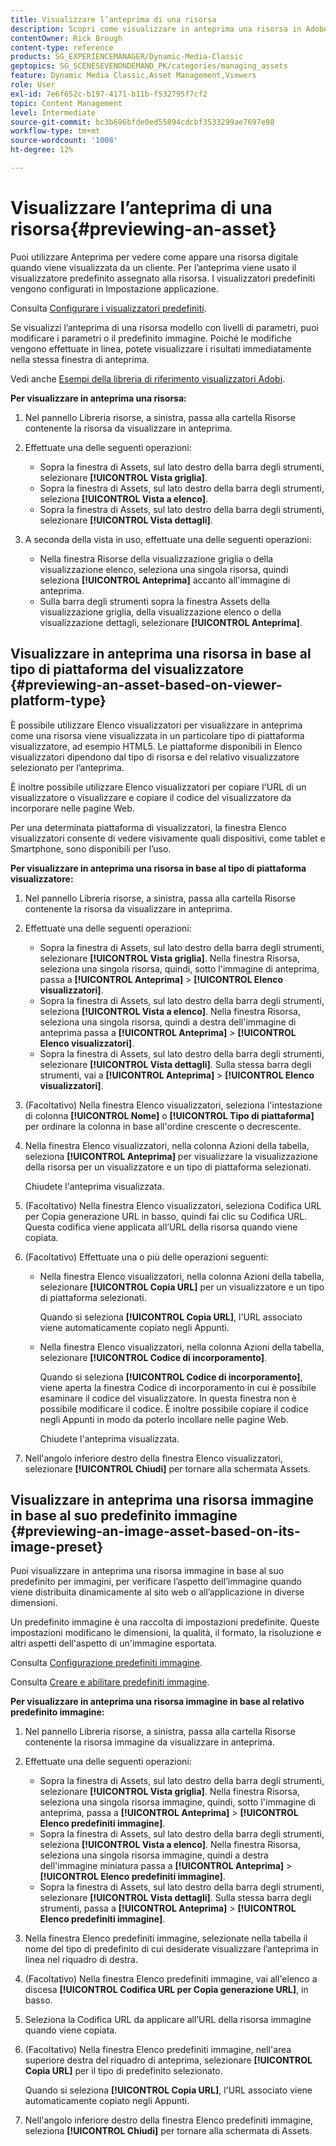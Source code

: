 ```yaml
---
title: Visualizzare l’anteprima di una risorsa
description: Scopri come visualizzare in anteprima una risorsa in Adobe Dynamic Media Classic.
contentOwner: Rick Brough
content-type: reference
products: SG_EXPERIENCEMANAGER/Dynamic-Media-Classic
geptopics: SG_SCENESEVENONDEMAND_PK/categories/managing_assets
feature: Dynamic Media Classic,Asset Management,Viewers
role: User
exl-id: 7e6f652c-b197-4171-b11b-f532795f7cf2
topic: Content Management
level: Intermediate
source-git-commit: bc3b696bfde0ed55894cdcbf3533299ae7697e98
workflow-type: tm+mt
source-wordcount: '1008'
ht-degree: 12%

---
```


# Visualizzare l’anteprima di una risorsa{#previewing-an-asset}

Puoi utilizzare Anteprima per vedere come appare una risorsa digitale quando viene visualizzata da un cliente. Per l’anteprima viene usato il visualizzatore predefinito assegnato alla risorsa. I visualizzatori predefiniti vengono configurati in Impostazione applicazione.

Consulta [Configurare i visualizzatori predefiniti](application-setup.md#configuring_default_viewers).

Se visualizzi l’anteprima di una risorsa modello con livelli di parametri, puoi modificare i parametri o il predefinito immagine. Poiché le modifiche vengono effettuate in linea, potete visualizzare i risultati immediatamente nella stessa finestra di anteprima.

Vedi anche [Esempi della libreria di riferimento visualizzatori Adobi](https://landing.adobe.com/en/na/dynamic-media/ctir-2755/live-demos.html).

**Per visualizzare in anteprima una risorsa:**

1. Nel pannello Libreria risorse, a sinistra, passa alla cartella Risorse contenente la risorsa da visualizzare in anteprima.
1. Effettuate una delle seguenti operazioni:

   * Sopra la finestra di Assets, sul lato destro della barra degli strumenti, selezionare **[!UICONTROL Vista griglia]**.
   * Sopra la finestra di Assets, sul lato destro della barra degli strumenti, seleziona **[!UICONTROL Vista a elenco]**.
   * Sopra la finestra di Assets, sul lato destro della barra degli strumenti, selezionare **[!UICONTROL Vista dettagli]**.

1. A seconda della vista in uso, effettuate una delle seguenti operazioni:

   * Nella finestra Risorse della visualizzazione griglia o della visualizzazione elenco, seleziona una singola risorsa, quindi seleziona **[!UICONTROL Anteprima]** accanto all&#39;immagine di anteprima.
   * Sulla barra degli strumenti sopra la finestra Assets della visualizzazione griglia, della visualizzazione elenco o della visualizzazione dettagli, selezionare **[!UICONTROL Anteprima]**.

## Visualizzare in anteprima una risorsa in base al tipo di piattaforma del visualizzatore {#previewing-an-asset-based-on-viewer-platform-type}

È possibile utilizzare Elenco visualizzatori per visualizzare in anteprima come una risorsa viene visualizzata in un particolare tipo di piattaforma visualizzatore, ad esempio HTML5. Le piattaforme disponibili in Elenco visualizzatori dipendono dal tipo di risorsa e del relativo visualizzatore selezionato per l’anteprima.

È inoltre possibile utilizzare Elenco visualizzatori per copiare l&#39;URL di un visualizzatore o visualizzare e copiare il codice del visualizzatore da incorporare nelle pagine Web.

Per una determinata piattaforma di visualizzatori, la finestra Elenco visualizzatori consente di vedere visivamente quali dispositivi, come tablet e Smartphone, sono disponibili per l’uso.

**Per visualizzare in anteprima una risorsa in base al tipo di piattaforma visualizzatore:**

1. Nel pannello Libreria risorse, a sinistra, passa alla cartella Risorse contenente la risorsa da visualizzare in anteprima.
1. Effettuate una delle seguenti operazioni:

   * Sopra la finestra di Assets, sul lato destro della barra degli strumenti, selezionare **[!UICONTROL Vista griglia]**. Nella finestra Risorsa, seleziona una singola risorsa, quindi, sotto l&#39;immagine di anteprima, passa a **[!UICONTROL Anteprima]** > **[!UICONTROL Elenco visualizzatori]**.
   * Sopra la finestra di Assets, sul lato destro della barra degli strumenti, seleziona **[!UICONTROL Vista a elenco]**. Nella finestra Risorsa, seleziona una singola risorsa, quindi a destra dell&#39;immagine di anteprima passa a **[!UICONTROL Anteprima]** > **[!UICONTROL Elenco visualizzatori]**.
   * Sopra la finestra di Assets, sul lato destro della barra degli strumenti, selezionare **[!UICONTROL Vista dettagli]**. Sulla stessa barra degli strumenti, vai a **[!UICONTROL Anteprima]** > **[!UICONTROL Elenco visualizzatori]**.

1. (Facoltativo) Nella finestra Elenco visualizzatori, seleziona l&#39;intestazione di colonna **[!UICONTROL Nome]** o **[!UICONTROL Tipo di piattaforma]** per ordinare la colonna in base all&#39;ordine crescente o decrescente.
1. Nella finestra Elenco visualizzatori, nella colonna Azioni della tabella, seleziona **[!UICONTROL Anteprima]** per visualizzare la visualizzazione della risorsa per un visualizzatore e un tipo di piattaforma selezionati.

   Chiudete l&#39;anteprima visualizzata.

1. (Facoltativo) Nella finestra Elenco visualizzatori, seleziona Codifica URL per Copia generazione URL in basso, quindi fai clic su Codifica URL. Questa codifica viene applicata all’URL della risorsa quando viene copiata.
1. (Facoltativo) Effettuate una o più delle operazioni seguenti:

   * Nella finestra Elenco visualizzatori, nella colonna Azioni della tabella, selezionare **[!UICONTROL Copia URL]** per un visualizzatore e un tipo di piattaforma selezionati.

     Quando si seleziona **[!UICONTROL Copia URL]**, l&#39;URL associato viene automaticamente copiato negli Appunti.

   * Nella finestra Elenco visualizzatori, nella colonna Azioni della tabella, selezionare **[!UICONTROL Codice di incorporamento]**.

     Quando si seleziona **[!UICONTROL Codice di incorporamento]**, viene aperta la finestra Codice di incorporamento in cui è possibile esaminare il codice del visualizzatore. In questa finestra non è possibile modificare il codice. È inoltre possibile copiare il codice negli Appunti in modo da poterlo incollare nelle pagine Web.

     Chiudete l&#39;anteprima visualizzata.

1. Nell&#39;angolo inferiore destro della finestra Elenco visualizzatori, selezionare **[!UICONTROL Chiudi]** per tornare alla schermata Assets.

## Visualizzare in anteprima una risorsa immagine in base al suo predefinito immagine {#previewing-an-image-asset-based-on-its-image-preset}

Puoi visualizzare in anteprima una risorsa immagine in base al suo predefinito per immagini, per verificare l’aspetto dell’immagine quando viene distribuita dinamicamente al sito web o all’applicazione in diverse dimensioni.

Un predefinito immagine è una raccolta di impostazioni predefinite. Queste impostazioni modificano le dimensioni, la qualità, il formato, la risoluzione e altri aspetti dell&#39;aspetto di un&#39;immagine esportata.

Consulta [Configurazione predefiniti immagine](setting-image-presets.md#setting_up_image_presets).

Consulta [Creare e abilitare predefiniti immagine](creating-enabling-image-presets.md#creating_and_enabling_image_presets).

**Per visualizzare in anteprima una risorsa immagine in base al relativo predefinito immagine:**

1. Nel pannello Libreria risorse, a sinistra, passa alla cartella Risorse contenente la risorsa immagine da visualizzare in anteprima.
1. Effettuate una delle seguenti operazioni:

   * Sopra la finestra di Assets, sul lato destro della barra degli strumenti, selezionare **[!UICONTROL Vista griglia]**. Nella finestra Risorsa, seleziona una singola risorsa immagine, quindi, sotto l&#39;immagine di anteprima, passa a **[!UICONTROL Anteprima]** > **[!UICONTROL Elenco predefiniti immagine]**.
   * Sopra la finestra di Assets, sul lato destro della barra degli strumenti, seleziona **[!UICONTROL Vista a elenco]**. Nella finestra Risorsa, seleziona una singola risorsa immagine, quindi a destra dell&#39;immagine miniatura passa a **[!UICONTROL Anteprima]** > **[!UICONTROL Elenco predefiniti immagine]**.
   * Sopra la finestra di Assets, sul lato destro della barra degli strumenti, selezionare **[!UICONTROL Vista dettagli]**. Sulla stessa barra degli strumenti, passa a **[!UICONTROL Anteprima]** > **[!UICONTROL Elenco predefiniti immagine]**.

1. Nella finestra Elenco predefiniti immagine, selezionate nella tabella il nome del tipo di predefinito di cui desiderate visualizzare l’anteprima in linea nel riquadro di destra.
1. (Facoltativo) Nella finestra Elenco predefiniti immagine, vai all&#39;elenco a discesa **[!UICONTROL Codifica URL per Copia generazione URL]**, in basso.
1. Seleziona la Codifica URL da applicare all’URL della risorsa immagine quando viene copiata.
1. (Facoltativo) Nella finestra Elenco predefiniti immagine, nell&#39;area superiore destra del riquadro di anteprima, selezionare **[!UICONTROL Copia URL]** per il tipo di predefinito selezionato.

   Quando si seleziona **[!UICONTROL Copia URL]**, l&#39;URL associato viene automaticamente copiato negli Appunti.

1. Nell&#39;angolo inferiore destro della finestra Elenco predefiniti immagine, seleziona **[!UICONTROL Chiudi]** per tornare alla schermata di Assets.
